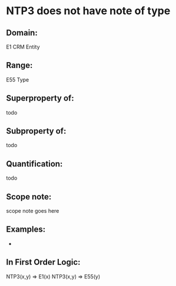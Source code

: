 # NTP3 does not have note of type

## Domain: 

E1 CRM Entity

## Range: 

E55 Type

## Superproperty of: 

todo

## Subproperty of: 

todo

## Quantification: 

todo

## Scope note: 

scope note goes here

## Examples: 

* 

## In First Order Logic: 

NTP3(x,y) ⇒ E1(x)
NTP3(x,y) ⇒ E55(y)

